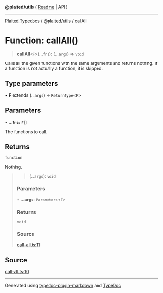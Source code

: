 **@plaited/utils** ( [Readme](../README.md) \| API )

***

[Plaited Typedocs](../../../modules.md) / [@plaited/utils](../modules.md) / callAll

# Function: callAll()

> **callAll**\<`F`\>(...`fns`): (...`args`) => `void`

Calls all the given functions with the same arguments and returns nothing.
If a function is not actually a function, it is skipped.

## Type parameters

▪ **F** extends (...`args`) => `ReturnType`\<`F`\>

## Parameters

▪ ...**fns**: `F`[]

The functions to call.

## Returns

`function`

Nothing.

> > (...`args`): `void`
>
> ### Parameters
>
> ▪ ...**args**: `Parameters`\<`F`\>
>
> ### Returns
>
> `void`
>
> ### Source
>
> [call-all.ts:11](https://github.com/plaited/plaited/blob/0d4801d/libs/utils/src/call-all.ts#L11)
>

## Source

[call-all.ts:10](https://github.com/plaited/plaited/blob/0d4801d/libs/utils/src/call-all.ts#L10)

***

Generated using [typedoc-plugin-markdown](https://www.npmjs.com/package/typedoc-plugin-markdown) and [TypeDoc](https://typedoc.org/)
